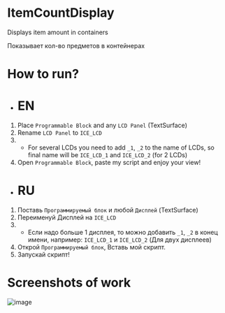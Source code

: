 # ItemCountDisplay
Displays item amount in containers

Показывает кол-во предметов в контейнерах


# How to run?
- # EN
1. Place `Programmable Block` and any `LCD Panel` (TextSurface)
2. Rename `LCD Panel` to `ICE_LCD`
3. - For several LCDs you need to add `_1`, `_2` to the name of LCDs, so final name will be `ICE_LCD_1` and `ICE_LCD_2` (for 2 LCDs)
4. Open `Programmable Block`, paste my script and enjoy your view!



- # RU
1. Поставь `Программируемый блок` и любой `Дисплей` (TextSurface)
2. Переименуй Дисплей на `ICE_LCD`
3. - Если надо больше 1 дисплея, то можно добавить `_1`, `_2` в конец имени, например: `ICE_LCD_1` и `ICE_LCD_2` (Для двух дисплеев)
4. Открой `Программируемый блок`, Вставь мой скрипт.
7. Запускай скрипт!

# Screenshots of work
![image](https://github.com/user-attachments/assets/2c35822e-ec9b-4a64-b87b-6308f166b33d)
